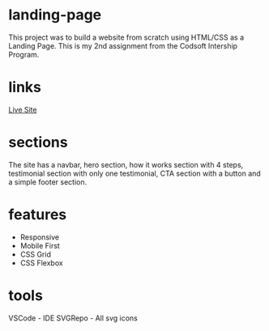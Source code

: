 # landing-page
This project was to build a website from scratch using HTML/CSS as a Landing Page. This is my 2nd assignment from the Codsoft Intership Program.
# links
[Live Site]()


# sections
The site has a navbar, hero section, how it works section with 4 steps, testimonial section with only one testimonial, CTA section with a button and a simple footer section.

# features
- Responsive
- Mobile First
- CSS Grid
- CSS Flexbox

# tools
VSCode - IDE
SVGRepo - All svg icons
